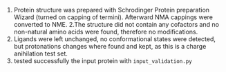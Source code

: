 1. Protein structure was prepared with Schrodinger Protein preparation Wizard (turned on capping
of termini). Afterward NMA cappings were converted to NME.
2.The structure did not contain any cofactors and no non-natural amino acids were found,
therefore no modifications. 
2. Ligands were left unchanged, no conformational states were detected, but protonations changes 
where found and kept, as this is a charge anihilation test set. 
3. tested successfully the input protein with `input_validation.py`